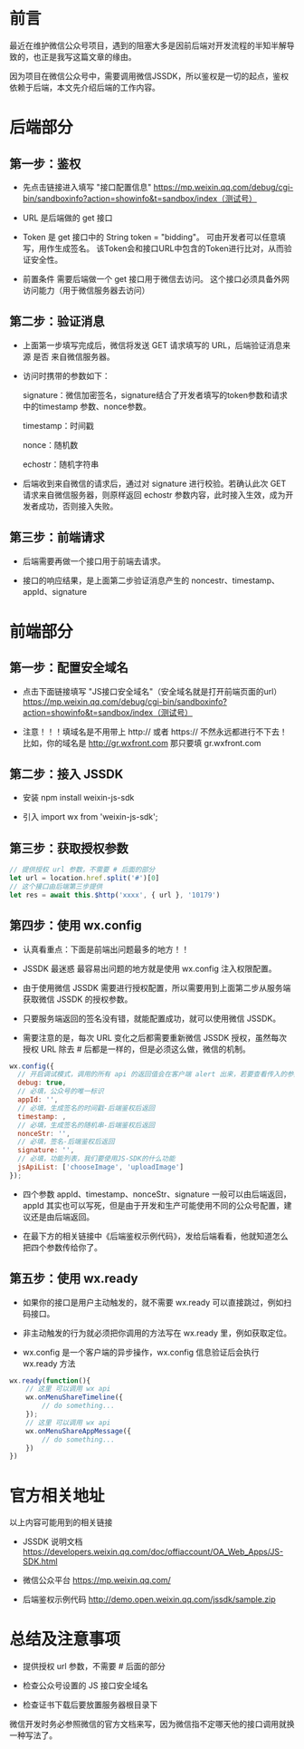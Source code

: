 # 前言

最近在维护微信公众号项目，遇到的阻塞大多是因前后端对开发流程的半知半解导致的，也正是我写这篇文章的缘由。


因为项目在微信公众号中，需要调用微信JSSDK，所以鉴权是一切的起点，鉴权依赖于后端，本文先介绍后端的工作内容。


# 后端部分

## 第一步：鉴权

- 先点击链接进入填写 "接口配置信息"
    https://mp.weixin.qq.com/debug/cgi-bin/sandboxinfo?action=showinfo&t=sandbox/index（测试号）

- URL
    是后端做的 get 接口

- Token
    是 get 接口中的 String token = "bidding"。
    可由开发者可以任意填写，用作生成签名。
    该Token会和接口URL中包含的Token进行比对，从而验证安全性。

- 前置条件
    需要后端做一个 get 接口用于微信去访问。
    这个接口必须具备外网访问能力（用于微信服务器去访问）


## 第二步：验证消息

- 上面第一步填写完成后，微信将发送 GET 请求填写的 URL，后端验证消息来源 是否 来自微信服务器。

- 访问时携带的参数如下：

    signature：微信加密签名，signature结合了开发者填写的token参数和请求中的timestamp 参数、nonce参数。

    timestamp：时间戳

    nonce：随机数

    echostr：随机字符串

- 后端收到来自微信的请求后，通过对 signature 进行校验。若确认此次 GET 请求来自微信服务器，则原样返回 echostr 参数内容，此时接入生效，成为开发者成功，否则接入失败。



## 第三步：前端请求

- 后端需要再做一个接口用于前端去请求。

- 接口的响应结果，是上面第二步验证消息产生的 noncestr、timestamp、appId、signature




# 前端部分


## 第一步：配置安全域名

- 点击下面链接填写 "JS接口安全域名"（安全域名就是打开前端页面的url）
    https://mp.weixin.qq.com/debug/cgi-bin/sandboxinfo?action=showinfo&t=sandbox/index（测试号）

- 注意！！！填域名是不用带上 http:// 或者 https:// 不然永远都进行不下去！
    比如，你的域名是 http://gr.wxfront.com 那只要填 gr.wxfront.com



## 第二步：接入 JSSDK

- 安装 npm install weixin-js-sdk

- 引入 import wx from 'weixin-js-sdk';



## 第三步：获取授权参数

```js
// 提供授权 url 参数，不需要 # 后面的部分
let url = location.href.split('#')[0]
// 这个接口由后端第三步提供
let res = await this.$http('xxxx', { url }, '10179')
```

## 第四步：使用 wx.config

- 认真看重点：下面是前端出问题最多的地方！！

- JSSDK 最迷惑 最容易出问题的地方就是使用 wx.config 注入权限配置。

- 由于使用微信 JSSDK 需要进行授权配置，所以需要用到上面第二步从服务端获取微信 JSSDK 的授权参数。

- 只要服务端返回的签名没有错，就能配置成功，就可以使用微信 JSSDK。

- 需要注意的是，每次 URL 变化之后都需要重新微信 JSSDK 授权，虽然每次授权 URL 除去 # 后都是一样的，但是必须这么做，微信的机制。

```js
wx.config({
  // 开启调试模式，调用的所有 api 的返回值会在客户端 alert 出来，若要查看传入的参数，可以在 pc 端打开，参数信息会通过 log打出，仅在 pc 端时才会打印。
  debug: true,
  // 必填，公众号的唯一标识
  appId: '',
  // 必填，生成签名的时间戳-后端鉴权后返回   
  timestamp: ,
  // 必填，生成签名的随机串-后端鉴权后返回
  nonceStr: '',
  // 必填，签名-后端鉴权后返回
  signature: '',
  // 必填，功能列表，我们要使用JS-SDK的什么功能
  jsApiList: ['chooseImage', 'uploadImage']
});
```

- 四个参数 appId、timestamp、nonceStr、signature 一般可以由后端返回，appId 其实也可以写死，但是由于开发和生产可能使用不同的公众号配置，建议还是由后端返回。

- 在最下方的相关链接中《后端鉴权示例代码》，发给后端看看，他就知道怎么把四个参数传给你了。


## 第五步：使用 wx.ready

- 如果你的接口是用户主动触发的，就不需要 wx.ready 可以直接跳过，例如扫码接口。

- 非主动触发的行为就必须把你调用的方法写在 wx.ready 里，例如获取定位。

- wx.config 是一个客户端的异步操作，wx.config 信息验证后会执行 wx.ready 方法

```js
wx.ready(function(){
    // 这里 可以调用 wx api
    wx.onMenuShareTimeline({
        // do something...
    });
    // 这里 可以调用 wx api
    wx.onMenuShareAppMessage({
        // do something...
    })
})
```

# 官方相关地址

以上内容可能用到的相关链接

- JSSDK 说明文档
https://developers.weixin.qq.com/doc/offiaccount/OA_Web_Apps/JS-SDK.html

- 微信公众平台
https://mp.weixin.qq.com/

- 后端鉴权示例代码
http://demo.open.weixin.qq.com/jssdk/sample.zip



# 总结及注意事项

- 提供授权 url 参数，不需要 # 后面的部分

- 检查公众号设置的 JS 接口安全域名

- 检查证书下载后要放置服务器根目录下


微信开发时务必参照微信的官方文档来写，因为微信指不定哪天他的接口调用就换一种写法了。